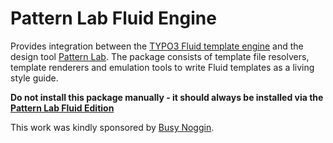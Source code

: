 Pattern Lab Fluid Engine
========================

Provides integration between the [TYPO3 Fluid template engine](https://github.com/TYPO3/Fluid) and the design tool
[Pattern Lab](http://patternlab.io). The package consists of template file resolvers, template renderers and emulation
tools to write Fluid templates as a living style guide.

**Do not install this package manually - it should always be installed via the [Pattern Lab Fluid Edition](https://github.com/NamelessCoder/patternlab-fluid-edition)**

This work was kindly sponsored by [Busy Noggin](http://busynoggin.com/).
